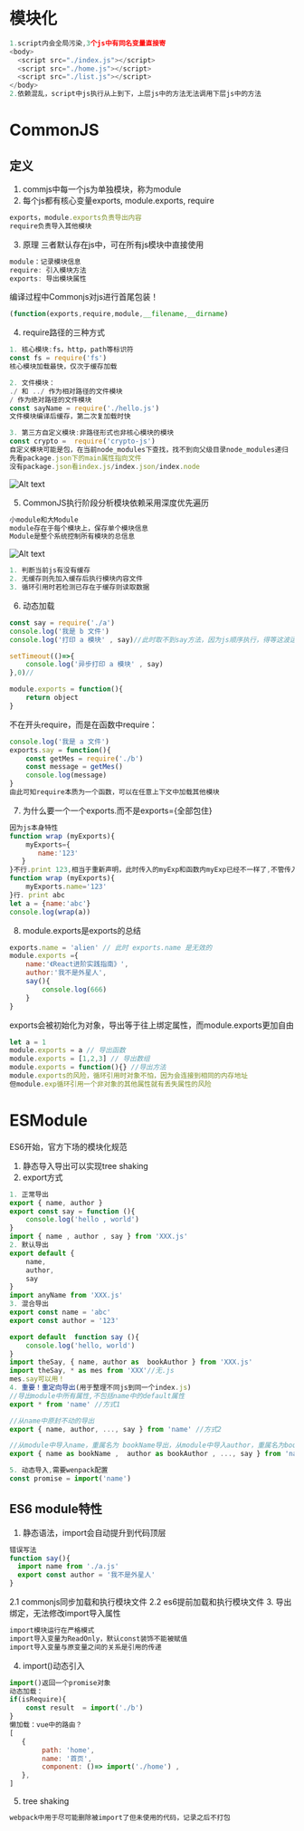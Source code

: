 # 模块化
```js
1.script内会全局污染,3个js中有同名变量直接寄
<body>
  <script src="./index.js"></script>
  <script src="./home.js"></script>
  <script src="./list.js"></script>
</body>
2.依赖混乱，script中js执行从上到下，上层js中的方法无法调用下层js中的方法
```
# CommonJS
## 定义
1. commjs中每一个js为单独模块，称为module
2. 每个js都有核心变量exports, module.exports, require
```js
exports，module.exports负责导出内容
require负责导入其他模块
```
3. 原理
三者默认存在js中，可在所有js模块中直接使用
```js
module：记录模块信息
require: 引入模块方法
exports: 导出模块属性
```
编译过程中Commonjs对js进行首尾包装！
```js
(function(exports,require,module,__filename,__dirname)
```
4. require路径的三种方式
```js
1. 核心模块:fs，http，path等标识符
const fs = require('fs')
核心模块加载最快，仅次于缓存加载

2. 文件模块：
./ 和 ../ 作为相对路径的文件模块
/ 作为绝对路径的文件模块
const sayName = require('./hello.js')
文件模块编译后缓存，第二次复加载时快

3. 第三方自定义模块:非路径形式也非核心模块的模块
const crypto =  require('crypto-js')
自定义模块可能是包，在当前node_modules下查找，找不到向父级目录node_modules递归
先看package.json下的main属性指向文件
没有package.json看index.js/index.json/index.node
```
![Alt text](image-1.png)

5. CommonJS执行阶段分析模块依赖采用深度优先遍历

```js
小module和大Module
module存在于每个模块上，保存单个模块信息
Module是整个系统控制所有模块的总信息
```
![Alt text](image-2.png)
```js
1. 判断当前js有没有缓存
2. 无缓存则先加入缓存后执行模块内容文件
3. 循环引用时若检测已存在于缓存则读取数据
```
6. 动态加载
```js
const say = require('./a')
console.log('我是 b 文件')
console.log('打印 a 模块' , say)//此时取不到say方法，因为js顺序执行，得等这波运行完了才会加载a中的say方法

setTimeout(()=>{
    console.log('异步打印 a 模块' , say)
},0)//

module.exports = function(){
    return object
}
```
不在开头require，而是在函数中require：
```js
console.log('我是 a 文件')
exports.say = function(){
    const getMes = require('./b')
    const message = getMes()
    console.log(message)
}
由此可知require本质为一个函数，可以在任意上下文中加载其他模块
```
7. 为什么要一个一个exports.而不是exports={全部包住}
```js
因为js本身特性
function wrap (myExports){
    myExports={
       name:'123'
   }
}不行.print 123,相当于重新声明，此时传入的myExp和函数内myExp已经不一样了,不管传入什么都是123
function wrap (myExports){
    myExports.name='123'
}行. print abc
let a = {name:'abc'}
console.log(wrap(a))
```
8. module.exports是exports的总结
```js
exports.name = 'alien' // 此时 exports.name 是无效的
module.exports ={
    name:'《React进阶实践指南》',
    author:'我不是外星人',
    say(){
        console.log(666)
    }
}
```
exports会被初始化为对象，导出等于往上绑定属性，而module.exports更加自由
```js
let a = 1
module.exports = a // 导出函数
module.exports = [1,2,3] // 导出数组
module.exports = function(){} //导出方法
module.exports的风险，循环引用时对象不怕，因为会连接到相同的内存地址
但module.exp循环引用一个非对象的其他属性就有丢失属性的风险
```
# ESModule
ES6开始，官方下场的模块化规范
1. 静态导入导出可以实现tree shaking
2. export方式
```js
1. 正常导出
export { name, author }
export const say = function (){
    console.log('hello , world')
}
import { name , author , say } from 'XXX.js'
2. 默认导出
export default {
    name,
    author,
    say
} 
import anyName from 'XXX.js'
3. 混合导出
export const name = 'abc'
export const author = '123'

export default  function say (){
    console.log('hello, world')
}
import theSay, { name, author as  bookAuthor } from 'XXX.js'
import theSay, * as mes from 'XXX'//无.js
mes.say可以用！
4. 重要！重定向导出(用于整理不同js到同一个index.js)
//导出module中所有属性,不包括name中的default属性
export * from 'name' //方式1

//从name中原封不动的导出
export { name, author, ..., say } from 'name' //方式2

//从module中导入name，重属名为 bookName导出，从module中导入author，重属名为bookAuthor导出，正常导出say
export { name as bookName ,  author as bookAuthor , ..., say } from 'name' //方式3

5. 动态导入,需要wenpack配置
const promise = import('name')
```
## ES6 module特性
1. 静态语法，import会自动提升到代码顶层
```js
错误写法
function say(){
  import name from './a.js'  
  export const author = '我不是外星人'
}
```
2.1 commonjs同步加载和执行模块文件
2.2 es6提前加载和执行模块文件
3. 导出绑定，无法修改import导入属性
```js
import模块运行在严格模式
import导入变量为ReadOnly，默认const装饰不能被赋值
import导入变量与原变量之间的关系是引用的传递
```
4. import()动态引入
```js
import()返回一个promise对象
动态加载：
if(isRequire){
    const result  = import('./b')
}
懒加载：vue中的路由？
[
   {
        path: 'home',
        name: '首页',
        component: ()=> import('./home') ,
   },
]
```
5. tree shaking
```js
webpack中用于尽可能删除被import了但未使用的代码，记录之后不打包
```